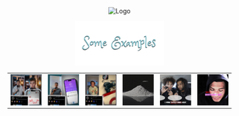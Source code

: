 <p align="center">
  <img src="assets/MakarAnim.gif" width="600" alt="Logo">
</p>

<p align="center">
  <img src="assets/examples_title.png" alt="Examples" width="200">
</p>

<table align="center">
  <tr>
    <td><a href="assets/example1.MP4"><img src="assets/example1_thumbnail.png" width="100"></a></td>
    <td><a href="assets/example2.MP4"><img src="assets/example2_thumbnail.png" width="100"></a></td>
    <td><a href="assets/example3.MP4"><img src="assets/example3_thumbnail.png" width="100"></a></td>
    <td><a href="assets/example4.MP4"><img src="assets/example4_thumbnail.png" width="100"></a></td>
    <td><a href="assets/example5.MP4"><img src="assets/example5_thumbnail.png" width="100"></a></td>
    <td><a href="assets/example6.MP4"><img src="assets/example6_thumbnail.png" width="100"></a></td>
  </tr>
</table>
